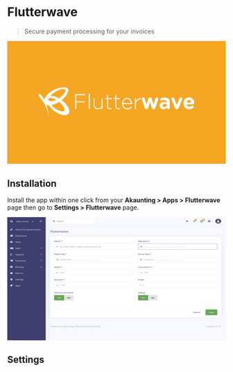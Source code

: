 Flutterwave
======

> Secure payment processing for your invoices

![Flutterwave Installation](_images/flutterwave-logo.png)
## Installation

Install the app within one click from your **Akaunting > Apps > Flutterwave** page then go to **Settings > Flutterwave** page.

![Flutterwave Installation](_images/flutterwave-settings.png)

## Settings